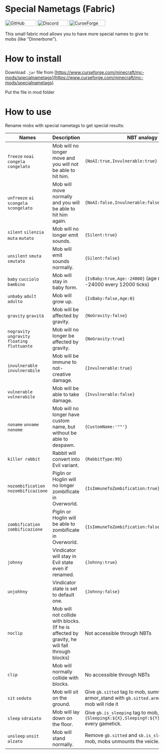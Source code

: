 # Special Nametags (Fabric)
<p><img src="https://img.shields.io/github/license/BisUmTo/specialnametags.svg" alt="GitHub license" width="102" height="20" />
<a href="https://multicore.network/discord" target="_blank" rel="noopener noreferrer"><img src="https://img.shields.io/badge/chat%20on-discord-7289D" alt="Discord chat" width="100" height="20" /></a>
<a href="https://www.curseforge.com/minecraft/mc-mods/specialnametags"><img src="http://cf.way2muchnoise.eu/full_841082_downloads.svg" alt="CurseForge downloads" width="118" height="20" /></a></p>

This small fabric mod allows you to have more special names to give to mobs (like "Dinnerbone").

# How to install

Download `.jar` file from [https://www.curseforge.com/minecraft/mc-mods/specialnametags](https://www.curseforge.com/minecraft/mc-mods/specialnametags)

Put the file in mod folder

# How to use

Rename mobs with special nametags to get special results:

| **Names**                                       | **Description**                                                                               | **NBT analogy**                                                                                                    |
|-------------------------------------------------|-----------------------------------------------------------------------------------------------|--------------------------------------------------------------------------------------------------------------------|
| `freeze` `noai` `congela` `congelato`           | Mob will no longer move and you will not be able to hit him.                                  | `{NoAI:true,Invulnerable:true}`                                                                                    |
| `unfreeze` `ai` `scongela` `scongelato`         | Mob will move normally and you will be able to hit him again.                                 | `{NoAI:false,Invulnerable:false}`                                                                                  |
| `silent` `silenzia` `muta` `mutato`             | Mob will no longer emit sounds.                                                               | `{Silent:true}`                                                                                                    |
| `unsilent` `smuta` `smutato`                    | Mob will emit sounds normally.                                                                | `{Silent:false}`                                                                                                   |
| `baby` `cucciolo` `bambino`                     | Mob will stay in baby form.                                                                   | `{IsBaby:true,Age:-24000}` (age restored to -24000 every 12000 ticks)                                              |
| `unbaby` `adult` `adulto`                       | Mob will grow up.                                                                             | `{IsBaby:false,Age:0}`                                                                                             |
| `gravity` `gravità`                             | Mob will be affected by gravity.                                                              | `{NoGravity:false}`                                                                                                |
| `nogravity` `ungravity` `floating` `fluttuante` | Mob will no longer be affected by gravity.                                                    | `{NoGravity:true}`                                                                                                 |
| `invulnerable` `invulnerabile`                  | Mob will be immune to not-creative damage.                                                    | `{Invulnerable:true}`                                                                                              |
| `vulnerable` `vulnerabile`                      | Mob will be able to take damage.                                                              | `{Invulnerable:false}`                                                                                             |                
| `noname` `unname` `nonome`                      | Mob will no longer have custom name, but without be able to despawn.                          | `{CustomName:'""'}`                                                                                                |
| `killer rabbit`                                 | Rabbit will convert into Evil variant.                                                        | `{RabbitType:99}`                                                                                                  |
| `nozombification` `nozombificazione`            | Piglin or Hoglin will no longer zombificate in Overworld.                                     | `{IsImmuneToZombification:true}`                                                                                   |
| `zombification` `zombificazione`                | Piglin or Hoglin will be able to zombificate in Overworld.                                    | `{IsImmuneToZombification:false}`                                                                                  |
| `johnny`                                        | Vindicator will stay in Evil state even if renamed.                                           | `{Johnny:true}`                                                                                                    |
| `unjohhny`                                      | Vindicator state is set to default one.                                                       | `{Johnny:false}`                                                                                                   |
| `noclip`                                        | Mob will not collide with blocks. (If he is affected by gravity, he will fall through blocks) | Not accessible through NBTs                                                                                        |
| `clip`                                          | Mob will normally collide with blocks.                                                        | No accessible through NBTs                                                                                         |
| `sit` `seduto`                                  | Mob will sit on the ground.                                                                   | Give `gb.sitted` tag to mob, summon an invisible armor_stand with `gb.sitted.armor_stand` and the mob will ride it |
| `sleep` `sdraiato`                              | Mob will lay down on the floor.                                                               | Give `gb.is_sleeping` tag to mob, `{SleepingX:${X},SleepingY:${Y},SleepingZ:${Z}}` every gametick.                 |
| `unsleep` `unsit` `alzato`                      | Mob will stand normally.                                                                      | Remove `gb.sitted` and `sb.is_sleeping` tags to mob, mobs unmounts the veicle.                                     |
